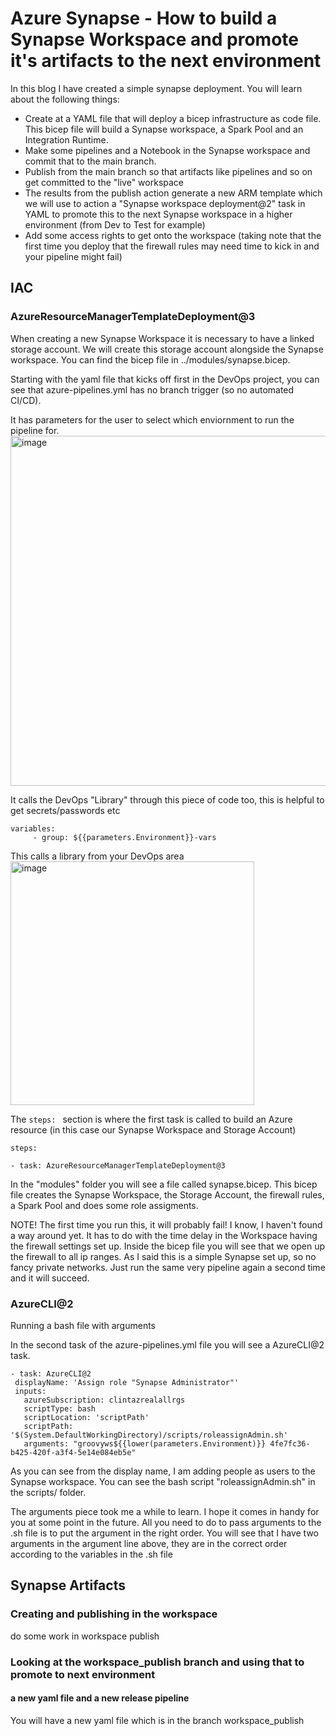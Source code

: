 # Azure Synapse - How to build a Synapse Workspace and promote it's artifacts to the next environment
 In this blog I have created a simple synapse deployment. You will learn about the following things:
 
 - Create at a YAML file that will deploy a bicep infrastructure as code file. This bicep file will build a Synapse workspace, a Spark Pool and an Integration Runtime. 
 - Make some pipelines and a Notebook in the Synapse workspace and commit that to the main branch. 
 - Publish from the main branch so that artifacts like pipelines and so on get committed to the "live" workspace
 - The results from the publish action generate a new ARM template which we will use to action a "Synapse workspace deployment@2" task in YAML to promote this to the next Synapse workspace in a higher environment (from Dev to Test for example)
 - Add some access rights to get onto the workspace (taking note that the first time you deploy that the firewall rules may need time to kick in and your pipeline might fail)
 
 ## IAC
 ### AzureResourceManagerTemplateDeployment@3

 When creating a new Synapse Workspace it is necessary to have a linked storage account. We will create this storage account alongside the Synapse workspace. You can find the bicep file in ../modules/synapse.bicep.
 
Starting with the yaml file that kicks off first in the DevOps project, you can see that azure-pipelines.yml has no branch trigger (so no automated CI/CD). 

It has parameters for the user to select which enviornment to run the pipeline for. 
<img width="560" alt="image" src="https://user-images.githubusercontent.com/30802291/235286577-43cdc404-819e-4ab3-accb-769b33b3096c.png">

It calls the DevOps "Library" through this piece of code too, this is helpful to get secrets/passwords etc

```
variables:
     - group: ${{parameters.Environment}}-vars
```
This calls a library from your DevOps area
<br>
<img width="390" alt="image" src="https://user-images.githubusercontent.com/30802291/231078348-2e918a3e-3f4d-4bc9-ac76-199a46f1c427.png">

The `steps: ` section is where the first task is called to build an Azure resource (in this case our Synapse Workspace and Storage Account)

```
steps:

- task: AzureResourceManagerTemplateDeployment@3
```

In the "modules" folder you will see a file called synapse.bicep. This bicep file creates the Synapse Workspace, the Storage Account, the firewall rules, a Spark Pool and does some role assigments.

NOTE! The first time you run this, it will probably fail! I know, I haven't found a way around yet. It has to do with the time delay in the Workspace having the firewall settings set up. Inside the bicep file you will see that we open up the firewall to all ip ranges. As I said this is a simple Synapse set up, so no fancy private networks. Just run the same very pipeline again a second time and it will succeed. 

 ### AzureCLI@2
 Running a bash file with arguments
 
 In the second task of the azure-pipelines.yml file you will see a AzureCLI@2 task. 
 ```
 - task: AzureCLI@2
  displayName: 'Assign role "Synapse Administrator"'
  inputs:
    azureSubscription: clintazrealallrgs
    scriptType: bash
    scriptLocation: 'scriptPath'
    scriptPath: '$(System.DefaultWorkingDirectory)/scripts/roleassignAdmin.sh'
    arguments: "groovyws${{lower(parameters.Environment)}} 4fe7fc36-b425-420f-a3f4-5e14e084eb5e"
 ```
 
 As you can see from the display name, I am adding people as users to the Synapse workspace. You can see the bash script "roleassignAdmin.sh" in the scripts/ folder.
 
 The arguments piece took me a while to learn. I hope it comes in handy for you at some point in the future. All you need to do to pass arguments to the .sh file is to put the argument in the right order. You will see that I have two arguments in the argument line above, they are in the correct order according to the variables in the .sh file
 
 
 ## Synapse Artifacts
 ### Creating and publishing in the workspace
 do some work in workspace
 publish
 ### Looking at the workspace_publish branch and using that to promote to next environment
 #### a new yaml file and a new release pipeline
 You will have a new yaml file which is in the branch workspace_publish 
 
 
 
 
 
 
